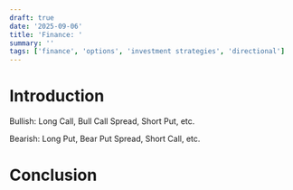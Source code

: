 ```yaml
---
draft: true
date: '2025-09-06'
title: 'Finance: '
summary: ''
tags: ['finance', 'options', 'investment strategies', 'directional']
---
```


# Introduction

Bullish: Long Call, Bull Call Spread, Short Put, etc.

Bearish: Long Put, Bear Put Spread, Short Call, etc.

# Conclusion
